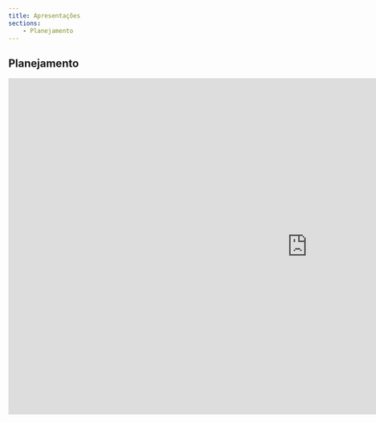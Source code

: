 ```yaml
---
title: Apresentações
sections:
    - Planejamento
---
```


## Planejamento

<div class="embed-responsive embed-responsive-16by9">
   <iframe width="1189" height="669" src="https://www.youtube.com/embed/VxHN_-lwc4g" frameborder="0" allow="accelerometer; autoplay; clipboard-write; encrypted-media; gyroscope; picture-in-picture" allowfullscreen></iframe>
</div>